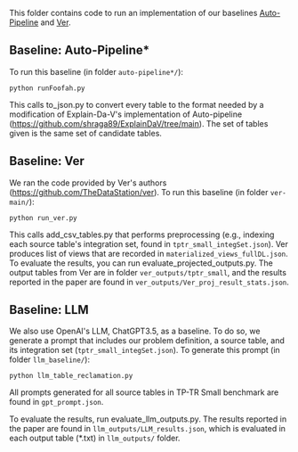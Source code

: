 This folder contains code to run an implementation of our baselines [Auto-Pipeline](https://www.vldb.org/pvldb/vol14/p2563-he.pdf) and [Ver](https://arxiv.org/pdf/2106.01543.pdf). 


## Baseline: Auto-Pipeline*
To run this baseline (in folder `auto-pipeline*/`):
```
python runFoofah.py
```
This calls to_json.py to convert every table to the format needed by a modification of Explain-Da-V's implementation of Auto-pipeline (https://github.com/shraga89/ExplainDaV/tree/main). The set of tables given is the same set of candidate tables.


## Baseline: Ver
We ran the code provided by Ver's authors (https://github.com/TheDataStation/ver). 
To run this baseline (in folder `ver-main/`):
```
python run_ver.py
```
This calls add_csv_tables.py that performs preprocessing (e.g., indexing each source table's integration set, found in `tptr_small_integSet.json`).
Ver produces list of views that are recorded in `materialized_views_fullDL.json`. To evaluate the results, you can run evaluate_projected_outputs.py. The output tables from Ver are in folder `ver_outputs/tptr_small`, and the results reported in the paper are found in `ver_outputs/Ver_proj_result_stats.json`.

## Baseline: LLM
We also use OpenAI's LLM, ChatGPT3.5, as a baseline. To do so, we generate a prompt that includes our problem definition, a source table, and its integration set (`tptr_small_integSet.json`). To generate this prompt (in folder `llm_baseline/`):
```
python llm_table_reclamation.py
```
All prompts generated for all source tables in TP-TR Small benchmark are found in `gpt_prompt.json`.

To evaluate the results, run evaluate_llm_outputs.py. The results reported in the paper are found in `llm_outputs/LLM_results.json`, which is evaluated in each output table (*.txt) in `llm_outputs/` folder.